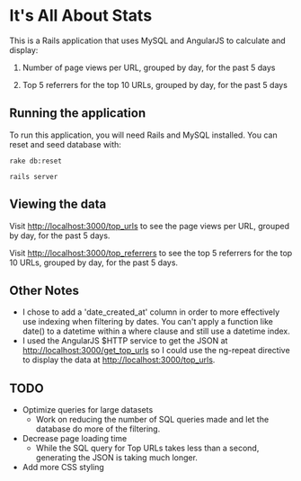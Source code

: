 # It's All About Stats

This is a Rails application that uses MySQL and AngularJS to calculate and display:

1. Number of page views per URL, grouped by day, for the past 5 days

2. Top 5 referrers for the top 10 URLs, grouped by day, for the past 5 days

## Running the application

To run this application, you will need Rails and MySQL installed. You can reset and seed database with:

```
rake db:reset
```

```
rails server
```

## Viewing the data

Visit [http://localhost:3000/top_urls](http://localhost:3000/top_urls) to
see the page views per URL, grouped by day, for the past 5 days.

Visit [http://localhost:3000/top_referrers](http://localhost:3000/top_referrers) to
see the top 5 referrers for the top 10 URLs, grouped by day, for the past 5 days. 

## Other Notes
* I chose to add a 'date_created_at' column in order to more effectively use indexing
when filtering by dates. You can't apply a function like date() to a datetime
within a where clause and still use a datetime index.
* I used the AngularJS $HTTP service to get the JSON at
[http://localhost:3000/get_top_urls](http://localhost:3000/get_top_urls) so I could
use the ng-repeat directive to display the data at
[http://localhost:3000/top_urls](http://localhost:3000/top_urls).

## TODO

* Optimize queries for large datasets
    - Work on reducing the number of SQL queries made and let the database
    do more of the filtering.
* Decrease page loading time
    - While the SQL query for Top URLs takes less than a second, generating the JSON
    is taking much longer.
* Add more CSS styling


